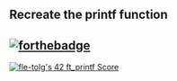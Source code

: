 Recreate the printf function
---
[![forthebadge](https://forthebadge.com/images/badges/made-with-c.svg)](https://forthebadge.com)
---
[![fle-tolg's 42 ft_printf Score](https://badge42.vercel.app/api/v2/cl9cmwvne00060gk0c97a1d69/project/2842730)](https://github.com/JaeSeoKim/badge42)

